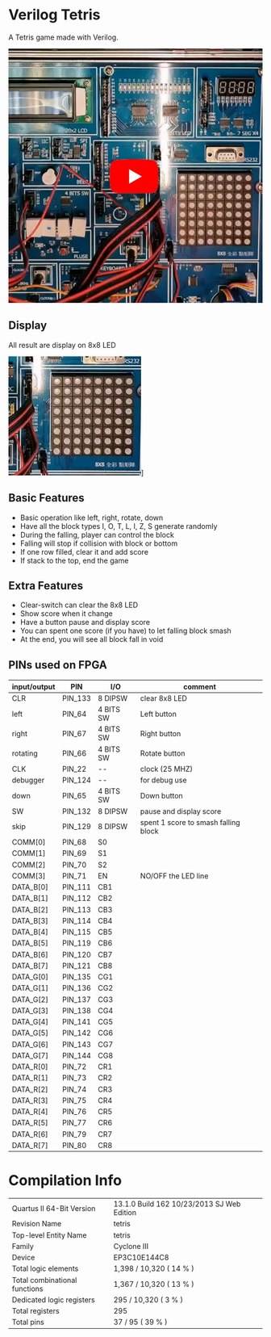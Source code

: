 # Verilog Tetris

A Tetris game made with Verilog.

[![video](https://github.com/micr0dust/verilog-tetris/blob/main/img/thumbnails.jpg?raw=true "video")](https://www.youtube.com/watch?v=JI98538qdTQ)

## Display

All result are display on 8x8 LED

![video](https://github.com/micr0dust/verilog-tetris/blob/main/img/LED8x8.jpg?raw=true "video")]

## Basic Features

- Basic operation like left, right, rotate, down
- Have all the block types I, O, T, L, I, Z, S generate randomly
- During the falling, player can control the block
- Falling will stop if collision with block or bottom
- If one row filled, clear it and add score
- If stack to the top, end the game

## Extra Features

- Clear-switch can clear the 8x8 LED
- Show score when it change
- Have a button pause and display score
- You can spent one score (if you have) to let falling block smash
- At the end, you will see all block fall in void

## PINs used on FPGA

| input/output  | PIN | I/O | comment |
| --------------|-----|-----|---------|
CLR | PIN_133 | 8 DIPSW | clear 8x8 LED
left | PIN_64 | 4 BITS SW | Left button
right | PIN_67 | 4 BITS SW | Right button
rotating | PIN_66 | 4 BITS SW | Rotate button
CLK | PIN_22 | -- | clock (25 MHZ)
debugger | PIN_124 | -- |for debug use
down | PIN_65 | 4 BITS SW | Down button
SW | PIN_132 | 8 DIPSW | pause and display score
skip | PIN_129 | 8 DIPSW | spent 1 score to smash falling block
COMM[0] | PIN_68 | S0
COMM[1] | PIN_69 | S1
COMM[2] | PIN_70 | S2
COMM[3] | PIN_71 | EN | NO/OFF the LED line
DATA_B[0] | PIN_111 | CB1 |
DATA_B[1] | PIN_112 | CB2 |
DATA_B[2] | PIN_113 | CB3 |
DATA_B[3] | PIN_114 | CB4 |
DATA_B[4] | PIN_115 | CB5 |
DATA_B[5] | PIN_119 | CB6 |
DATA_B[6] | PIN_120 | CB7 |
DATA_B[7] | PIN_121 | CB8 |
DATA_G[0] | PIN_135 | CG1 |
DATA_G[1] | PIN_136 | CG2 |
DATA_G[2] | PIN_137 | CG3 |
DATA_G[3] | PIN_138 | CG4 |
DATA_G[4] | PIN_141 | CG5 |
DATA_G[5] | PIN_142 | CG6 |
DATA_G[6] | PIN_143 | CG7 |
DATA_G[7] | PIN_144 | CG8 |
DATA_R[0] | PIN_72 | CR1 |
DATA_R[1] | PIN_73 | CR2 |
DATA_R[2] | PIN_74 | CR3 |
DATA_R[3] | PIN_75 | CR4 |
DATA_R[4] | PIN_76 | CR5 |
DATA_R[5] | PIN_77 | CR6 |
DATA_R[6] | PIN_79 | CR7 |
DATA_R[7] | PIN_80 | CR8 |

# Compilation Info
| | |
|----|----|
Quartus II 64-Bit Version | 13.1.0 Build 162 10/23/2013 SJ Web Edition
Revision Name | tetris
Top-level Entity Name | tetris
Family | Cyclone III
Device | EP3C10E144C8
Total logic elements | 1,398 / 10,320 ( 14 % )
Total combinational functions | 1,367 / 10,320 ( 13 % )
Dedicated logic registers | 295 / 10,320 ( 3 % )
Total registers | 295
Total pins | 37 / 95 ( 39 % )
